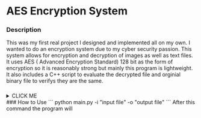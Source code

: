 # AES Encryption System
### Description
This was my first real project I designed and implemented all on my own. I wanted to do an encryption system due to my cyber security passion. This system allows for encryption and decryption of images as well as text files. It uses AES ( Advanced Encryption Standard) 128 bit as the form of encryption so it is reasonably strong but mainly this program is lightweight. It also includes a C++ script to evaluate the decrypted file and orginial binary file to verifys they are the same. 
###
<details><summary>CLICK ME</summary>
<p>

#### yes, even hidden code blocks!

```python
print("hello world!")
```

</p>
</details>
### How to Use
```
python main.py -i "input file" -o "output file"
```
After this command the program will 

